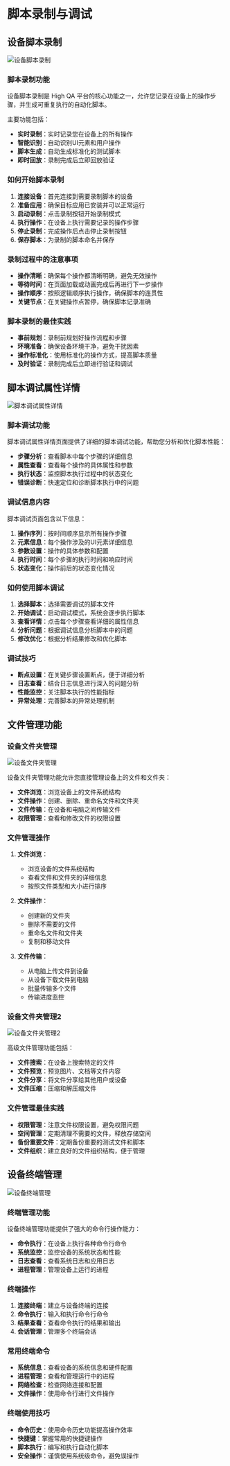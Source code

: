 # 脚本录制与调试

## 设备脚本录制

![设备脚本录制](../../assets/images/features/device-script-recording.jpg)

### 脚本录制功能

设备脚本录制是 High QA 平台的核心功能之一，允许您记录在设备上的操作步骤，并生成可重复执行的自动化脚本。

主要功能包括：

- **实时录制**：实时记录您在设备上的所有操作
- **智能识别**：自动识别UI元素和用户操作
- **脚本生成**：自动生成标准化的测试脚本
- **即时回放**：录制完成后立即回放验证

### 如何开始脚本录制

1. **连接设备**：首先连接到需要录制脚本的设备
2. **准备应用**：确保目标应用已安装并可以正常运行
3. **启动录制**：点击录制按钮开始录制模式
4. **执行操作**：在设备上执行需要记录的操作步骤
5. **停止录制**：完成操作后点击停止录制按钮
6. **保存脚本**：为录制的脚本命名并保存

### 录制过程中的注意事项

- **操作清晰**：确保每个操作都清晰明确，避免无效操作
- **等待时间**：在页面加载或动画完成后再进行下一步操作
- **操作顺序**：按照逻辑顺序执行操作，确保脚本的连贯性
- **关键节点**：在关键操作点暂停，确保脚本记录准确

### 脚本录制的最佳实践

- **事前规划**：录制前规划好操作流程和步骤
- **环境准备**：确保设备环境干净，避免干扰因素
- **操作标准化**：使用标准化的操作方式，提高脚本质量
- **及时验证**：录制完成后立即进行验证和调试

## 脚本调试属性详情

![脚本调试属性详情](../../assets/images/features/script-debug-properties-detail.jpg)

### 脚本调试功能

脚本调试属性详情页面提供了详细的脚本调试功能，帮助您分析和优化脚本性能：

- **步骤分析**：查看脚本中每个步骤的详细信息
- **属性查看**：查看每个操作的具体属性和参数
- **执行状态**：监控脚本执行过程中的状态变化
- **错误诊断**：快速定位和诊断脚本执行中的问题

### 调试信息内容

脚本调试页面包含以下信息：

1. **操作序列**：按时间顺序显示所有操作步骤
2. **元素信息**：每个操作涉及的UI元素详细信息
3. **参数设置**：操作的具体参数和配置
4. **执行时间**：每个步骤的执行时间和响应时间
5. **状态变化**：操作前后的状态变化情况

### 如何使用脚本调试

1. **选择脚本**：选择需要调试的脚本文件
2. **开始调试**：启动调试模式，系统会逐步执行脚本
3. **查看详情**：点击每个步骤查看详细的属性信息
4. **分析问题**：根据调试信息分析脚本中的问题
5. **修改优化**：根据分析结果修改和优化脚本

### 调试技巧

- **断点设置**：在关键步骤设置断点，便于详细分析
- **日志查看**：结合日志信息进行深入的问题分析
- **性能监控**：关注脚本执行的性能指标
- **异常处理**：完善脚本的异常处理机制

## 文件管理功能

### 设备文件夹管理

![设备文件夹管理](../../assets/images/features/device-folder-management.jpg)

设备文件夹管理功能允许您直接管理设备上的文件和文件夹：

- **文件浏览**：浏览设备上的文件系统结构
- **文件操作**：创建、删除、重命名文件和文件夹
- **文件传输**：在设备和电脑之间传输文件
- **权限管理**：查看和修改文件的权限设置

### 文件管理操作

1. **文件浏览**：
   - 浏览设备的文件系统结构
   - 查看文件和文件夹的详细信息
   - 按照文件类型和大小进行排序

2. **文件操作**：
   - 创建新的文件夹
   - 删除不需要的文件
   - 重命名文件和文件夹
   - 复制和移动文件

3. **文件传输**：
   - 从电脑上传文件到设备
   - 从设备下载文件到电脑
   - 批量传输多个文件
   - 传输进度监控

### 设备文件夹管理2

![设备文件夹管理2](../../assets/images/features/device-folder-management-2.jpg)

高级文件管理功能包括：

- **文件搜索**：在设备上搜索特定的文件
- **文件预览**：预览图片、文档等文件内容
- **文件分享**：将文件分享给其他用户或设备
- **文件压缩**：压缩和解压缩文件

### 文件管理最佳实践

- **权限管理**：注意文件权限设置，避免权限问题
- **空间管理**：定期清理不需要的文件，释放存储空间
- **备份重要文件**：定期备份重要的测试文件和脚本
- **文件组织**：建立良好的文件组织结构，便于管理

## 设备终端管理

![设备终端管理](../../assets/images/features/device-terminal-management.jpg)

### 终端管理功能

设备终端管理功能提供了强大的命令行操作能力：

- **命令执行**：在设备上执行各种命令行命令
- **系统监控**：监控设备的系统状态和性能
- **日志查看**：查看系统日志和应用日志
- **进程管理**：管理设备上运行的进程

### 终端操作

1. **连接终端**：建立与设备终端的连接
2. **命令执行**：输入和执行命令行命令
3. **结果查看**：查看命令执行的结果和输出
4. **会话管理**：管理多个终端会话

### 常用终端命令

- **系统信息**：查看设备的系统信息和硬件配置
- **进程管理**：查看和管理运行中的进程
- **网络检查**：检查网络连接和配置
- **文件操作**：使用命令行进行文件操作

### 终端使用技巧

- **命令历史**：使用命令历史功能提高操作效率
- **快捷键**：掌握常用的快捷键操作
- **脚本执行**：编写和执行自动化脚本
- **安全操作**：谨慎使用系统级命令，避免误操作 